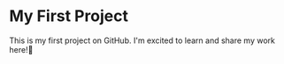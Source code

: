 # My First Project

This is my first project on GitHub. I'm excited to learn and share my work here!🚀
